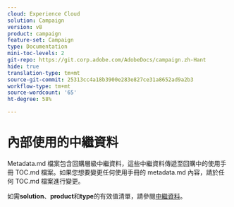 ```yaml
---
cloud: Experience Cloud
solution: Campaign
version: v8
product: campaign
feature-set: Campaign
type: Documentation
mini-toc-levels: 2
git-repo: https://git.corp.adobe.com/AdobeDocs/campaign.zh-Hant
hide: true
translation-type: tm+mt
source-git-commit: 25313cc4a18b3900e283e827ce31a8652ad9a2b3
workflow-type: tm+mt
source-wordcount: '65'
ht-degree: 58%

---
```



# 內部使用的中繼資料

Metadata.md 檔案包含回購層級中繼資料，這些中繼資料傳遞至回購中的使用手冊 TOC.md 檔案。如果您想要變更任何使用手冊的 metadata.md 內容，請於任何 TOC.md 檔案進行變更。

如需&#x200B;**solution**、**product**&#x200B;和&#x200B;**type**&#x200B;的有效值清單，請參閱[中繼資料](https://experienceleague.adobe.com/docs/authoring-guide-exl/using/editing/user-guide-setup/metadata.html?lang=en)。
